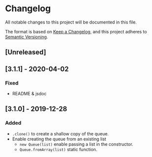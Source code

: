 # Changelog
All notable changes to this project will be documented in this file.

The format is based on [Keep a Changelog](https://keepachangelog.com/en/1.0.0/),
and this project adheres to [Semantic Versioning](https://semver.org/spec/v2.0.0.html).

## [Unreleased]

## [3.1.1] - 2020-04-02
### Fixed
- README & jsdoc

## [3.1.0] - 2019-12-28
### Added
- `.clone()` to create a shallow copy of the queue.
- Enable creating the queue from an existing list
  - `new Queue(list)` enable passing a list in the constructor.
  - `Queue.fromArray(list)` static function.
